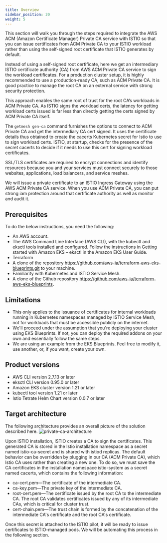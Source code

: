 ```yaml
---
title: Overview
sidebar_position: 20
weight: 5
---
```


This section will walk you through the steps required to integrate the AWS ACM (Amazon Certificate Manager) Private CA service with ISTIO so that you can issue certificates from ACM Private CA to your ISTIO workload rather than using the self-signed root certificate that ISTIO generates by default.

Instead of using a self-signed root certificate, here we get an intermediary ISTIO certificate authority (CA) from AWS ACM Private CA service to sign the workload certificates. For a production cluster setup, it is highly recommended to use a production-ready CA, such as ACM Private CA. It is good practice to manage the root CA on an external service with strong security protection.

This approach enables the same root of trust for the root CA’s workloads in ACM Private CA. As ISTIO signs the workload certs, the latency for getting workload certs issued is far less than directly getting the certs signed by ACM Private CA itself.

The ```getmesh gen-ca``` command furnishes the options to connect to ACM Private CA and get the intermediary CA cert signed. It uses the certificate details thus obtained to create the cacerts Kubernetes secret for Istio to use to sign workload certs. ISTIO, at startup, checks for the presence of the secret cacerts to decide if it needs to use this cert for signing workload certificates.

SSL/TLS certificates are required to encrypt connections and identify resources because you and your services must connect securely to those websites, applications, load balancers, and service meshes.

We will issue a private certificate to an ISTIO Ingress Gateway using the AWS ACM Private CA service. When you use ACM Private CA, you can put strong iam protection around that certificate authority as well as monitor and audit it.

## Prerequisites 

To do the below instructions, you need the following:

* An AWS account.
* The AWS Command Line Interface (AWS CLI), with the kubectl and eksctl tools installed and configured. Follow the instructions in Getting started with Amazon EKS – eksctl in the Amazon EKS User Guide.
* Terraform
* A clone of the repository https://github.com/aws-ia/terraform-aws-eks-blueprints.git to your machine.
* Familiarity with Kubernetes and ISTIO Service Mesh.
* A clone of the Github repository https://github.com/aws-ia/terraform-aws-eks-blueprints.

## Limitations 

* This only applies to the issuance of certificates for internal workloads running in Kubernetes namespaces managed by ISTIO Service Mesh, not for workloads that must be accessible publicly on the internet.
* We'll proceed under the assumption that you're deploying your cluster using EKS Blueprints. If not, you can deploy the required addons on your own and essentially follow the same steps.
* We are using an example from the EKS Blueprints. Feel free to modify it, use another, or, if you want, create your own.

## Product versions

* AWS CLI version 2.7.13 or later
* eksctl CLI version 0.95.0 or later
* Amazon EKS cluster version 1.21 or later
* kubectl tool version 1.21 or later
* Istio Tetrate Helm Chart version 0.0.7 or later

## Target architecture 

The following architecture provides an overall picture of the solution described here.
![private-ca-architecture](../../assets/private-ca-architecture.png)

Upon ISTIO installation, ISTIO creates a CA to sign the certificates. This generated CA is stored in the Istio installation namespace as a secret named istio-ca-secret and is shared with istiod replicas. The default behavior can be overridden by plugging in our CA (ACM Private CA), which Istio CA uses rather than creating a new one. To do so, we must save the CA certificates in the installation namespace istio-system as a secret named cacerts, which contains the following information:

* ca-cert.pem—The certificate of the intermediate CA.
* ca-key.pem—The private key of the intermediate CA.
* root-cert.pem—The certificate issued by the root CA to the intermediate CA. The root CA validates certificates issued by any of its intermediate CAs, which is critical for cluster trust.
* cert-chain.pem—The trust chain is formed by the concatenation of the intermediate CA's certificate and the root CA's certificate.

Once this secret is attached to the ISTIO pilot, it will be ready to issue certificates to ISTIO-managed pods. We will be automating this process in the following section.
